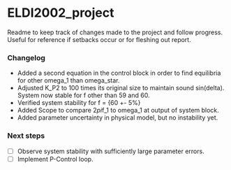 # ELDI2002_project

Readme to keep track of changes made to the project and follow progress.
Useful for reference if setbacks occur or for fleshing out report.

### Changelog

- Added a second equation in the control block in order to find equilibria for other omega_1 than omega_star.
- Adjusted K_P2 to 100 times its original size to maintain sound sin(delta). System now stable for f other than 59 and 60.
- Verified system stability for f = {60 +- 5%}
- Added Scope to compare 2*pi*f_1 to omega_1 at output of system block.
- Added parameter uncertainty in physical model, but no instability yet.


### Next steps

- [ ] Observe system stability with sufficiently large parameter errors.
- [ ] Implement P-Control loop.